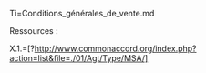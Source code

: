 Ti=Conditions_générales_de_vente.md 



Ressources :

X.1.=[?http://www.commonaccord.org/index.php?action=list&file=./01/Agt/Type/MSA/]